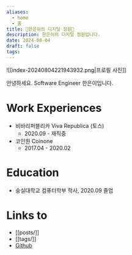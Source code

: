 ```yaml
---
aliases:
  - home
  - 홈
title: 🥝한은이의 디지털 정원🍅
description: 한은이의 디지털 정원입니다.
date: 2024-08-04
draft: false
tags:
---
```


![[index-20240804221943932.png|프로필 사진]]

안녕하세요. Software Engineer 한은이입니다.



# Work Experiences

- 비바리퍼블리카 Viva Republica (토스)
  - 2020.09 - 재직중
- 코인원 Coinone
  - 2017.04 - 2020.02

# Education

- 숭실대학교 컴퓨터학부 학사, 2020.09 졸업

# Links to

- [[posts/]]
- [[tags/]]
- [Github](https://github.com/tunapanini)
